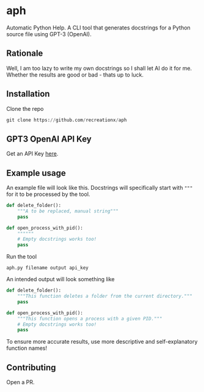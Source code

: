 # aph
Automatic Python Help. A CLI tool that generates docstrings for a Python source file using GPT-3 (OpenAI).

## Rationale
Well, I am too lazy to write my own docstrings so I shall let AI do it for me. Whether the results are good or bad - thats up to luck.

## Installation
Clone the repo
```py
git clone https://github.com/recreationx/aph
```
## GPT3 OpenAI API Key
Get an API Key [here](https://openai.com/blog/openai-api/).

## Example usage
An example file will look like this. Docstrings will specifically start with `"""` for it to be processed by the tool.
```py
def delete_folder():
    """A to be replaced, manual string"""
    pass

def open_process_with_pid():
    """"""
    # Empty docstrings works too!
    pass
```

Run the tool
```
aph.py filename output api_key
```

An intended output will look something like
```py
def delete_folder():
    """This function deletes a folder from the current directory."""
    pass

def open_process_with_pid():
    """This function opens a process with a given PID."""
    # Empty docstrings works too!
    pass

```

To ensure more accurate results, use more descriptive and self-explanatory function names!

## Contributing

Open a PR.